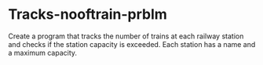# Tracks-nooftrain-prblm

Create a program that tracks the number of trains at each railway station and checks if the station capacity is exceeded. Each station has a name and a maximum capacity.
